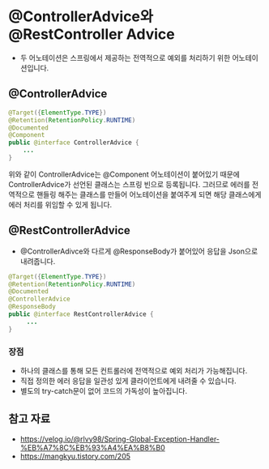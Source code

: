 # @ControllerAdvice와 @RestController Advice
- 두 어노테이션은 스프링에서 제공하는 전역적으로 예외를 처리하기 위한 어노테이션입니다.
## @ControllerAdvice
```java
@Target({ElementType.TYPE})  
@Retention(RetentionPolicy.RUNTIME)  
@Documented  
@Component  
public @interface ControllerAdvice {  
    ... 
}
```
위와 같이 ControllerAdvice는 @Component 어노테이션이 붙어있기 때문에 ControllerAdvice가 선언된 클래스는 스프링 빈으로 등록됩니다. 그러므로 에러를 전역적으로 핸들링 해주는 클래스를 만들어 어노테이션을 붙여주게 되면 해당 클래스에게 에러 처리를 위임할 수 있게 됩니다.

## @RestControllerAdvice
- @ControllerAdivce와 다르게 @ResponseBody가 붙어있어 응답을 Json으로 내려줍니다.
```java
@Target({ElementType.TYPE})  
@Retention(RetentionPolicy.RUNTIME)  
@Documented  
@ControllerAdvice  
@ResponseBody  
public @interface RestControllerAdvice {  
     ...
}
```
### 장점
- 하나의 클래스를 통해 모든 컨트롤러에 전역적으로 예외 처리가 가능해집니다.
- 직접 정의한 에러 응답을 일관성 있게 클라이언트에게 내려줄 수 있습니다.
- 별도의 try-catch문이 없어 코드의 가독성이 높아집니다.

## 참고 자료
- https://velog.io/@rlvy98/Spring-Global-Exception-Handler-%EB%A7%8C%EB%93%A4%EA%B8%B0
- https://mangkyu.tistory.com/205